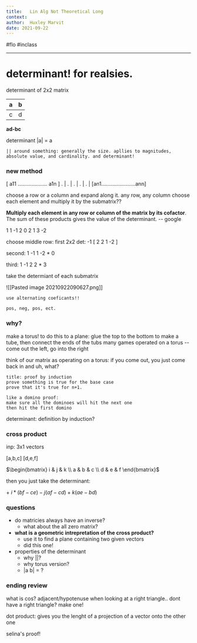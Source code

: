```yaml
---
title:   Lin Alg Not Theoretical Long 
context: 
author:  Huxley Marvit
date: 2021-09-22
---
```


#flo  #inclass 

***


# determinant! for realsies.

determinant of 2x2 matrix

| a   | b   |
| --- | --- |
| c   | d   | 

**ad-bc**

determinant |a| = a

```ad-note
|| around something: generally the size. apllies to magnitudes, absolute value, and cardinality. and determinant!
```

### new method

[ a11 .................... a1n ]
.									|
.									|
.									|
.									|
.									|
[an1.......................ann]

choose a row or a column and expand along it. any row, any column
choose each element and multiply it by the submatrix??

**Multiply each element in any row or column of the matrix by its cofactor**. The sum of these products gives the value of the determinant. -- google

1 1 -1
2 0 2
1 3 -2

choose middle row:
first 2x2 det: 
-1 [ 2 2 
1 -2 ] 

second:
1 -1
1 -2 * 0

third: 
1 -1 
2 2 * 3

take the determiant of each submatrix


![[Pasted image 20210922090627.png]]

```ad-important
use alternating coeficants!!

pos, neg, pos, ect. 
```

### why?
make a torus!
to do this to a plane: glue the top to the bottom to make a tube, then connect the ends of the tubs
many games operated on a torus -- come out the left, go into the right

think of our matrix as operating on a torus:
if you come out, you just come back in
and uh, what?

```ad-def 
title: proof by induction
prove something is true for the base case
prove that it's true for n+1.

like a domino proof:
make sure all the dominoes will hit the next one
then hit the first domino
```

determinant: definition by induction?


### cross product
inp: 3x1 vectors

[a,b,c]
[d,e,f]

$\begin{bmatrix}
i & j & k \\
a & b & c \\
d & e & f 
\end{bmatrix}$

then you just take the determinant:

\+ $i*(bf-ce) - j(af-cd) + k(ae-bd)$


### questions
- do matricies always have an inverse?
	- what about the all zero matrix?
- **what is a geometric intrepretation of the cross product?**
	- use it to find a plane containing two given vectors
	- did this one!
- properties of the determinant
	- why ||?
	- why torus version?
	- |a b| = ?


### ending review

what is cos? adjacent/hypotenuse when looking at a right triangle.. dont have a right triangle? make one!


dot product: gives you the lenght of a projection of a vector onto the other one

selina's proof!
















